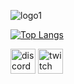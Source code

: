 ![logo1](https://github.com/gzmatte/gzmatte/assets/117684932/0769bd7e-1aa4-4cd1-8db4-2619885b21aa)

[![Top Langs](https://github-readme-stats.vercel.app/api/top-langs/?username=gzmatte)](https://github.com/anuraghazra/github-readme-stats)

[<img src='https://github.com/gzmatte/gzmatte/assets/117684932/1ff12c2c-088c-46c9-ab23-ed78692c7dc0' alt='discord' height='40'>](@mate.o)  [<img src='https://github.com/gzmatte/gzmatte/assets/117684932/a4d6c579-684b-46a2-bf83-1ce82d5afa27' alt='twitch' height='40'>](zxMatte)  
